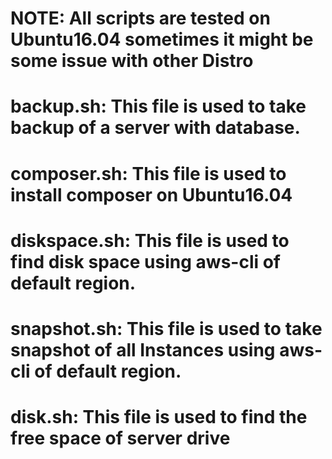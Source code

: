 # NOTE: All scripts are tested on Ubuntu16.04 sometimes it might be some issue with other Distro

# backup.sh: This file is used to take backup of a server with database.

# composer.sh: This file is used to install composer on Ubuntu16.04

# diskspace.sh: This file is used to find disk space using aws-cli of default region. 

# snapshot.sh: This file is used to take snapshot of all Instances using aws-cli of default region.
# disk.sh: This file is used to find the free space of server drive

